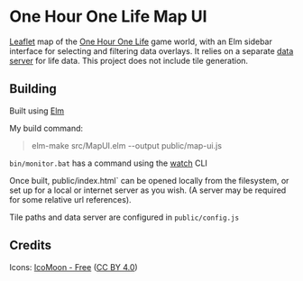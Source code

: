 # One Hour One Life Map UI

[Leaflet](https://leafletjs.com/) map of the [One Hour One Life](https://onehouronelife.com/) game world, with an Elm sidebar interface for selecting and filtering data overlays. It relies on a separate [data server](https://github.com/JustinLove/ohol-data-server) for life data. This project does not include tile generation.

## Building

Built using [Elm](http://elm-lang.org/)

My build command:

> elm-make src/MapUI.elm --output public/map-ui.js

`bin/monitor.bat` has a command using the [watch](https://www.npmjs.com/package/watch) CLI

Once built, public/index.html` can be opened locally from the filesystem, or set up for a local or internet server as you wish. (A server may be required for some relative url references).

Tile paths and data server are configured in `public/config.js`

## Credits

Icons: [IcoMoon - Free](https://icomoon.io/#icons-icomoon) ([CC BY 4.0](http://creativecommons.org/licenses/by/4.0/))
